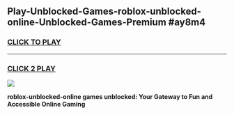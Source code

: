 
## Play-Unblocked-Games-roblox-unblocked-online-Unblocked-Games-Premium #ay8m4
<h3>
<a href="https://premium.freeplayer.one?title=roblox-unblocked-online&ref=12M">CLICK TO PLAY</a></h3>
<hr>

<h3>
<a href="https://premium.freeplayer.one?title=roblox-unblocked-online&ref=12M">CLICK 2 PLAY</a>
  
</h3>

<a href="https://premium.freeplayer.one?title=roblox-unblocked-online&ref=12M"><img src="https://clearcache.store/games.png"></a>


**roblox-unblocked-online games unblocked: Your Gateway to Fun and Accessible Online Gaming**
